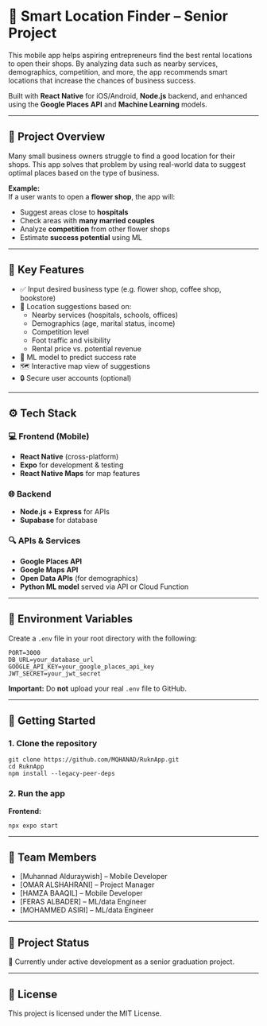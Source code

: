 # 📍 Smart Location Finder – Senior Project

This mobile app helps aspiring entrepreneurs find the best rental locations to open their shops. By analyzing data such as nearby services, demographics, competition, and more, the app recommends smart locations that increase the chances of business success.

Built with **React Native** for iOS/Android, **Node.js** backend, and enhanced using the **Google Places API** and **Machine Learning** models.

---

## 🧠 Project Overview

Many small business owners struggle to find a good location for their shops. This app solves that problem by using real-world data to suggest optimal places based on the type of business.

**Example:**  
If a user wants to open a **flower shop**, the app will:
- Suggest areas close to **hospitals**
- Check areas with **many married couples**
- Analyze **competition** from other flower shops
- Estimate **success potential** using ML

---

## 🌟 Key Features

- ✅ Input desired business type (e.g. flower shop, coffee shop, bookstore)
- 📍 Location suggestions based on:
  - Nearby services (hospitals, schools, offices)
  - Demographics (age, marital status, income)
  - Competition level
  - Foot traffic and visibility
  - Rental price vs. potential revenue
- 🧠 ML model to predict success rate
- 🗺️ Interactive map view of suggestions
- 🔒 Secure user accounts (optional)

---

## ⚙️ Tech Stack

### 💻 Frontend (Mobile)
- **React Native** (cross-platform)
- **Expo** for development & testing
- **React Native Maps** for map features

### 🌐 Backend
- **Node.js + Express** for APIs
- **Supabase** for database

### 🔍 APIs & Services
- **Google Places API**
- **Google Maps API**
- **Open Data APIs** (for demographics)
- **Python ML model** served via API or Cloud Function

---

## 🔐 Environment Variables

Create a `.env` file in your root directory with the following:

    PORT=3000
    DB_URL=your_database_url
    GOOGLE_API_KEY=your_google_places_api_key
    JWT_SECRET=your_jwt_secret

**Important:** Do **not** upload your real `.env` file to GitHub.

---

## 🚀 Getting Started

### 1. Clone the repository

    git clone https://github.com/MQHANAD/RuknApp.git
    cd RuknApp
    npm install --legacy-peer-deps

### 2. Run the app

**Frontend:**

    npx expo start

---

## 👥 Team Members

- [Muhannad Alduraywish] – Mobile Developer
- [OMAR ALSHAHRANI] – Project Manager
- [HAMZA BAAQIL] – Mobile Developer
- [FERAS ALBADER] – ML/data Engineer
- [MOHAMMED ASIRI] – ML/data Engineer

---

## 📌 Project Status

📱 Currently under active development as a senior graduation project.

---

## 📄 License

This project is licensed under the MIT License.
